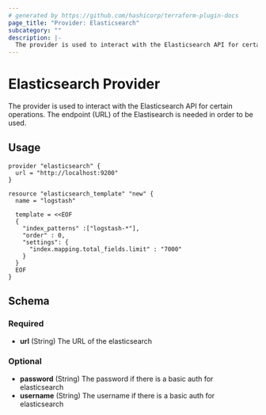 ```yaml
---
# generated by https://github.com/hashicorp/terraform-plugin-docs
page_title: "Provider: Elasticsearch"
subcategory: ""
description: |-
  The provider is used to interact with the Elasticsearch API for certain operations. The endpoint (URL) of the Elastisearch is needed in order to be used.
---
```


# Elasticsearch Provider


The provider is used to interact with the Elasticsearch API for certain operations. 
The endpoint (URL) of the Elastisearch is needed in order to be used.

## Usage

```
provider "elasticsearch" {
  url = "http://localhost:9200"
}

resource "elasticsearch_template" "new" {
  name = "logstash"

  template = <<EOF
  {
    "index_patterns" :["logstash-*"],
    "order" : 0,
    "settings": {
      "index.mapping.total_fields.limit" : "7000"
    }
  }
  EOF
}
```
<!-- schema generated by tfplugindocs -->
## Schema

### Required

- **url** (String) The URL of the elasticsearch

### Optional

- **password** (String) The password if there is a basic auth for elasticsearch
- **username** (String) The username if there is a basic auth for elasticsearch

